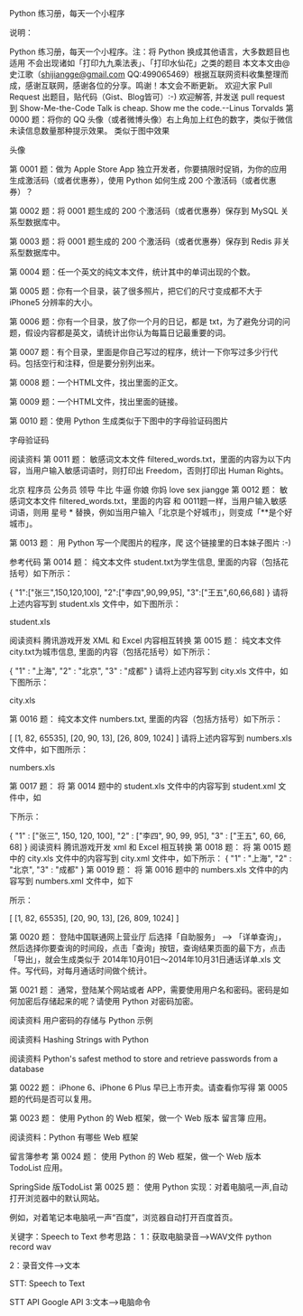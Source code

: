 Python 练习册，每天一个小程序

说明：

Python 练习册，每天一个小程序。注：将 Python 换成其他语言，大多数题目也适用
不会出现诸如「打印九九乘法表」、「打印水仙花」之类的题目
本文本文由@史江歌（shijiangge@gmail.com QQ:499065469）根据互联网资料收集整理而成，感谢互联网，感谢各位的分享。鸣谢！本文会不断更新。
欢迎大家 Pull Request 出题目，贴代码（Gist、Blog皆可）:-)
欢迎解答, 并发送 pull request 到 Show-Me-the-Code
Talk is cheap. Show me the code.--Linus Torvalds
第 0000 题：将你的 QQ 头像（或者微博头像）右上角加上红色的数字，类似于微信未读信息数量那种提示效果。 类似于图中效果

头像

第 0001 题：做为 Apple Store App 独立开发者，你要搞限时促销，为你的应用生成激活码（或者优惠券），使用 Python 如何生成 200 个激活码（或者优惠券）？

第 0002 题：将 0001 题生成的 200 个激活码（或者优惠券）保存到 MySQL 关系型数据库中。

第 0003 题：将 0001 题生成的 200 个激活码（或者优惠券）保存到 Redis 非关系型数据库中。

第 0004 题：任一个英文的纯文本文件，统计其中的单词出现的个数。

第 0005 题：你有一个目录，装了很多照片，把它们的尺寸变成都不大于 iPhone5 分辨率的大小。

第 0006 题：你有一个目录，放了你一个月的日记，都是 txt，为了避免分词的问题，假设内容都是英文，请统计出你认为每篇日记最重要的词。

第 0007 题：有个目录，里面是你自己写过的程序，统计一下你写过多少行代码。包括空行和注释，但是要分别列出来。

第 0008 题：一个HTML文件，找出里面的正文。

第 0009 题：一个HTML文件，找出里面的链接。

第 0010 题：使用 Python 生成类似于下图中的字母验证码图片

字母验证码

阅读资料
第 0011 题： 敏感词文本文件 filtered_words.txt，里面的内容为以下内容，当用户输入敏感词语时，则打印出 Freedom，否则打印出 Human Rights。

北京
程序员
公务员
领导
牛比
牛逼
你娘
你妈
love
sex
jiangge
第 0012 题： 敏感词文本文件 filtered_words.txt，里面的内容 和 0011题一样，当用户输入敏感词语，则用 星号 * 替换，例如当用户输入「北京是个好城市」，则变成「**是个好城市」。

第 0013 题： 用 Python 写一个爬图片的程序，爬 这个链接里的日本妹子图片 :-)

参考代码
第 0014 题： 纯文本文件 student.txt为学生信息, 里面的内容（包括花括号）如下所示：

{
    "1":["张三",150,120,100],
    "2":["李四",90,99,95],
    "3":["王五",60,66,68]
}
请将上述内容写到 student.xls 文件中，如下图所示：

student.xls

阅读资料 腾讯游戏开发 XML 和 Excel 内容相互转换
第 0015 题： 纯文本文件 city.txt为城市信息, 里面的内容（包括花括号）如下所示：

{
    "1" : "上海",
    "2" : "北京",
    "3" : "成都"
}
请将上述内容写到 city.xls 文件中，如下图所示：

city.xls

第 0016 题： 纯文本文件 numbers.txt, 里面的内容（包括方括号）如下所示：

[
    [1, 82, 65535],
    [20, 90, 13],
    [26, 809, 1024]
]
请将上述内容写到 numbers.xls 文件中，如下图所示：

numbers.xls

第 0017 题： 将 第 0014 题中的 student.xls 文件中的内容写到 student.xml 文件中，如

下所示：

<?xml version="1.0" encoding="UTF-8"?>
<root>
<students>
<!--
    学生信息表
    "id" : [名字, 数学, 语文, 英文]
-->
{
    "1" : ["张三", 150, 120, 100],
    "2" : ["李四", 90, 99, 95],
    "3" : ["王五", 60, 66, 68]
}
</students>
</root>
阅读资料 腾讯游戏开发 xml 和 Excel 相互转换
第 0018 题： 将 第 0015 题中的 city.xls 文件中的内容写到 city.xml 文件中，如下所示：

<?xmlversion="1.0" encoding="UTF-8"?>
<root>
<citys>
<!--
    城市信息
-->
{
    "1" : "上海",
    "2" : "北京",
    "3" : "成都"
}
</citys>
</root>
第 0019 题： 将 第 0016 题中的 numbers.xls 文件中的内容写到 numbers.xml 文件中，如下

所示：

<?xml version="1.0" encoding="UTF-8"?>
<root>
<numbers>
<!--
    数字信息
-->

[
    [1, 82, 65535],
    [20, 90, 13],
    [26, 809, 1024]
]

</numbers>
</root>
第 0020 题： 登陆中国联通网上营业厅 后选择「自助服务」 --> 「详单查询」，然后选择你要查询的时间段，点击「查询」按钮，查询结果页面的最下方，点击「导出」，就会生成类似于 2014年10月01日～2014年10月31日通话详单.xls 文件。写代码，对每月通话时间做个统计。

第 0021 题： 通常，登陆某个网站或者 APP，需要使用用户名和密码。密码是如何加密后存储起来的呢？请使用 Python 对密码加密。

阅读资料 用户密码的存储与 Python 示例

阅读资料 Hashing Strings with Python

阅读资料 Python's safest method to store and retrieve passwords from a database

第 0022 题： iPhone 6、iPhone 6 Plus 早已上市开卖。请查看你写得 第 0005 题的代码是否可以复用。

第 0023 题： 使用 Python 的 Web 框架，做一个 Web 版本 留言簿 应用。

阅读资料：Python 有哪些 Web 框架

留言簿参考
第 0024 题： 使用 Python 的 Web 框架，做一个 Web 版本 TodoList 应用。

SpringSide 版TodoList
第 0025 题： 使用 Python 实现：对着电脑吼一声,自动打开浏览器中的默认网站。

例如，对着笔记本电脑吼一声“百度”，浏览器自动打开百度首页。

关键字：Speech to Text
参考思路： 1：获取电脑录音-->WAV文件 python record wav

2：录音文件-->文本

STT: Speech to Text

STT API Google API
3:文本-->电脑命令
